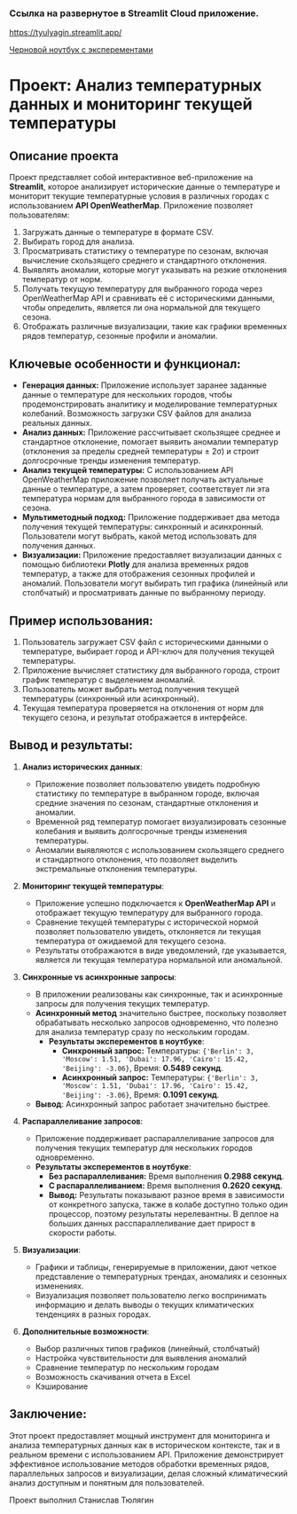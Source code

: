 ### Ссылка на развернутое в Streamlit Cloud приложение.
https://tyulyagin.streamlit.app/

[Черновой ноутбук с эксперементами](https://github.com/klassnenkiy/hse_apy/blob/main/data/note_ipynb_.ipynb)

# Проект: Анализ температурных данных и мониторинг текущей температуры

## Описание проекта

Проект представляет собой интерактивное веб-приложение на **Streamlit**, которое анализирует исторические данные о температуре и мониторит текущие температурные условия в различных городах с использованием **API OpenWeatherMap**. Приложение позволяет пользователям:

1. Загружать данные о температуре в формате CSV.
2. Выбирать город для анализа.
3. Просматривать статистику о температуре по сезонам, включая вычисление скользящего среднего и стандартного отклонения.
4. Выявлять аномалии, которые могут указывать на резкие отклонения температур от норм.
5. Получать текущую температуру для выбранного города через OpenWeatherMap API и сравнивать её с историческими данными, чтобы определить, является ли она нормальной для текущего сезона.
6. Отображать различные визуализации, такие как графики временных рядов температур, сезонные профили и аномалии.

## Ключевые особенности и функционал:

- **Генерация данных:** Приложение использует заранее заданные данные о температуре для нескольких городов, чтобы продемонстрировать аналитику и моделирование температурных колебаний. Возможность загрузки CSV файлов для анализа реальных данных.
- **Анализ данных:** Приложение рассчитывает скользящее среднее и стандартное отклонение, помогает выявить аномалии температур (отклонения за пределы средней температуры ± 2σ) и строит долгосрочные тренды изменения температур.
- **Анализ текущей температуры:** С использованием API OpenWeatherMap приложение позволяет получать актуальные данные о температуре, а затем проверяет, соответствует ли эта температура нормам для выбранного города в зависимости от сезона.
- **Мультиметодный подход:** Приложение поддерживает два метода получения текущей температуры: синхронный и асинхронный. Пользователи могут выбрать, какой метод использовать для получения данных.
- **Визуализации:** Приложение предоставляет визуализации данных с помощью библиотеки **Plotly** для анализа временных рядов температур, а также для отображения сезонных профилей и аномалий. Пользователи могут выбирать тип графика (линейный или столбчатый) и просматривать данные по выбранному периоду.

## Пример использования:

1. Пользователь загружает CSV файл с историческими данными о температуре, выбирает город и API-ключ для получения текущей температуры.
2. Приложение вычисляет статистику для выбранного города, строит график температур с выделением аномалий.
3. Пользователь может выбрать метод получения текущей температуры (синхронный или асинхронный).
4. Текущая температура проверяется на отклонения от норм для текущего сезона, и результат отображается в интерфейсе.

## Вывод и результаты:

1. **Анализ исторических данных**:
   - Приложение позволяет пользователю увидеть подробную статистику по температуре в выбранном городе, включая средние значения по сезонам, стандартные отклонения и аномалии.
   - Временной ряд температур помогает визуализировать сезонные колебания и выявить долгосрочные тренды изменения температуры.
   - Аномалии выявляются с использованием скользящего среднего и стандартного отклонения, что позволяет выделить экстремальные отклонения температуры.

2. **Мониторинг текущей температуры**:
   - Приложение успешно подключается к **OpenWeatherMap API** и отображает текущую температуру для выбранного города.
   - Сравнение текущей температуры с исторической нормой позволяет пользователю увидеть, отклоняется ли текущая температура от ожидаемой для текущего сезона.
   - Результаты отображаются в виде уведомлений, где указывается, является ли текущая температура нормальной или аномальной.

3. **Синхронные vs асинхронные запросы**:
   - В приложении реализованы как синхронные, так и асинхронные запросы для получения текущих температур.
   - **Асинхронный метод** значительно быстрее, поскольку позволяет обрабатывать несколько запросов одновременно, что полезно для анализа температур сразу по нескольким городам.
     - **Результаты эксперементов в ноутбуке**:
       - **Синхронный запрос:** Температуры: `{'Berlin': 3, 'Moscow': 1.51, 'Dubai': 17.96, 'Cairo': 15.42, 'Beijing': -3.06}`, Время: **0.5489 секунд**.
       - **Асинхронный запрос:** Температуры: `{'Berlin': 3, 'Moscow': 1.51, 'Dubai': 17.96, 'Cairo': 15.42, 'Beijing': -3.06}`, Время: **0.1091 секунд**.
   - **Вывод**: Асинхронный запрос работает значительно быстрее.

4. **Распараллеливание запросов**:
   - Приложение поддерживает распараллеливание запросов для получения текущих температур для нескольких городов одновременно.
   - **Результаты эксперементов в ноутбуке**:
     - **Без распараллеливания:** Время выполнения **0.2988 секунд**.
     - **С распараллеливанием:** Время выполнения **0.2620 секунд**.
     - **Вывод:** Результаты показывают разное время в зависимости от конкретного запуска, также в колабе доступно только один процессор, поэтому результаты нерелевантны. В деплое на больших данных расспараллеливание дает прирост в скорости работы.

5. **Визуализации**:
   - Графики и таблицы, генерируемые в приложении, дают четкое представление о температурных трендах, аномалиях и сезонных изменениях.
   - Визуализация позволяет пользователю легко воспринимать информацию и делать выводы о текущих климатических тенденциях в разных городах.

6. **Дополнительные возможности**:
    - Выбор различных типов графиков (линейный, столбчатый)
    - Настройка чувствительности для выявления аномалий
    - Сравнение температур по нескольким городам
    - Возможность скачивания отчета в Excel
    - Кэширование

## Заключение:

Этот проект предоставляет мощный инструмент для мониторинга и анализа температурных данных как в историческом контексте, так и в реальном времени с использованием API. Приложение демонстрирует эффективное использование методов обработки временных рядов, параллельных запросов и визуализации, делая сложный климатический анализ доступным и понятным для пользователей.

Проект выполнил Станислав Тюлягин
